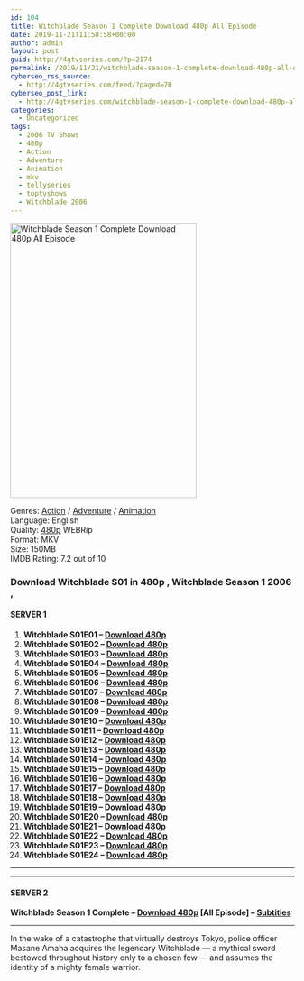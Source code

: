 ```yaml
---
id: 104
title: Witchblade Season 1 Complete Download 480p All Episode
date: 2019-11-21T11:58:58+00:00
author: admin
layout: post
guid: http://4gtvseries.com/?p=2174
permalink: /2019/11/21/witchblade-season-1-complete-download-480p-all-episode/
cyberseo_rss_source:
  - http://4gtvseries.com/feed/?paged=70
cyberseo_post_link:
  - http://4gtvseries.com/witchblade-season-1-complete-download-480p-all-episode/
categories:
  - Uncategorized
tags:
  - 2006 TV Shows
  - 480p
  - Action
  - Adventure
  - Animation
  - mkv
  - tellyseries
  - toptvshows
  - Witchblade 2006
---
```

<img loading="lazy" class="aligncenter" src="https://1.bp.blogspot.com/-WhaAIpQplR4/XdZ5E24l5II/AAAAAAAAASc/Mm_LTgmMGNka6oIUn6AavrQQZhTVhfa0gCK4BGAYYCw/s1600/Witchblade%2BSeason%2B1.jpg" alt="Witchblade Season 1 Complete Download 480p All Episode" width="330" height="488" />

Genres:&nbsp;<a href="http://4gtvseries.com/tag/action/" data-wpel-link="internal">Action</a>&nbsp;/&nbsp;<a href="http://4gtvseries.com/tag/adventure/" data-wpel-link="internal">Adventure</a>&nbsp;/&nbsp;<a href="http://4gtvseries.com/tag/animation/" data-wpel-link="internal">Animation</a>  
Language: English  
Quality:&nbsp;<a href="http://4gtvseries.com/tag/480p/" data-wpel-link="internal">480p</a>&nbsp;WEBRip  
Format: MKV  
Size: 150MB  
IMDB Rating: 7.2 out of 10

### **Download Witchblade S01 in 480p , Witchblade Season 1 2006 ,&nbsp;**

#### <span><strong>SERVER 1</strong></span>

  1. **Witchblade S01E01 – <a href="http://slink.dl480p.xyz/0t5rv" data-wpel-link="external" target="_blank" rel="nofollow external noopener noreferrer" class="wpel-icon-left"><i class="wpel-icon fa fa-download" aria-hidden="true"></i>Download 480p</a>**
  2. **Witchblade S01E02 – <a href="http://slink.dl480p.xyz/1OL5avLB" data-wpel-link="external" target="_blank" rel="nofollow external noopener noreferrer" class="wpel-icon-left"><i class="wpel-icon fa fa-download" aria-hidden="true"></i>Download 480p</a>**
  3. **Witchblade S01E03 – <a href="http://slink.dl480p.xyz/40Kz0" data-wpel-link="external" target="_blank" rel="nofollow external noopener noreferrer" class="wpel-icon-left"><i class="wpel-icon fa fa-download" aria-hidden="true"></i>Download 480p</a>**
  4. **Witchblade S01E04 – <a href="http://slink.dl480p.xyz/ysk7ad3" data-wpel-link="external" target="_blank" rel="nofollow external noopener noreferrer" class="wpel-icon-left"><i class="wpel-icon fa fa-download" aria-hidden="true"></i>Download 480p</a>**
  5. **Witchblade S01E05 – <a href="http://slink.dl480p.xyz/gdHrRn" data-wpel-link="external" target="_blank" rel="nofollow external noopener noreferrer" class="wpel-icon-left"><i class="wpel-icon fa fa-download" aria-hidden="true"></i>Download 480p</a>**
  6. **Witchblade S01E06 – <a href="http://slink.dl480p.xyz/WjEr" data-wpel-link="external" target="_blank" rel="nofollow external noopener noreferrer" class="wpel-icon-left"><i class="wpel-icon fa fa-download" aria-hidden="true"></i>Download 480p</a>**
  7. **Witchblade S01E07 – <a href="http://slink.dl480p.xyz/GGTfB0" data-wpel-link="external" target="_blank" rel="nofollow external noopener noreferrer" class="wpel-icon-left"><i class="wpel-icon fa fa-download" aria-hidden="true"></i>Download 480p</a>**
  8. **Witchblade S01E08 – <a href="http://slink.dl480p.xyz/dGQ978ia" data-wpel-link="external" target="_blank" rel="nofollow external noopener noreferrer" class="wpel-icon-left"><i class="wpel-icon fa fa-download" aria-hidden="true"></i>Download 480p</a>**
  9. **Witchblade S01E09 – <a href="http://slink.dl480p.xyz/KjQ9Kz" data-wpel-link="external" target="_blank" rel="nofollow external noopener noreferrer" class="wpel-icon-left"><i class="wpel-icon fa fa-download" aria-hidden="true"></i>Download 480p</a>**
 10. **Witchblade S01E10 – <a href="http://slink.dl480p.xyz/zjTD2UNJ" data-wpel-link="external" target="_blank" rel="nofollow external noopener noreferrer" class="wpel-icon-left"><i class="wpel-icon fa fa-download" aria-hidden="true"></i>Download 480p</a>**
 11. **Witchblade S01E11 – <a href="http://slink.dl480p.xyz/eIcSHZV" data-wpel-link="external" target="_blank" rel="nofollow external noopener noreferrer" class="wpel-icon-left"><i class="wpel-icon fa fa-download" aria-hidden="true"></i>Download 480p</a>**
 12. **Witchblade S01E12 – <a href="http://slink.dl480p.xyz/ecfphUg" data-wpel-link="external" target="_blank" rel="nofollow external noopener noreferrer" class="wpel-icon-left"><i class="wpel-icon fa fa-download" aria-hidden="true"></i>Download 480p</a>**
 13. **Witchblade S01E13 – <a href="http://slink.dl480p.xyz/q5Yz90G" data-wpel-link="external" target="_blank" rel="nofollow external noopener noreferrer" class="wpel-icon-left"><i class="wpel-icon fa fa-download" aria-hidden="true"></i>Download 480p</a>**
 14. **Witchblade S01E14 – <a href="http://slink.dl480p.xyz/zAPhK1vU" data-wpel-link="external" target="_blank" rel="nofollow external noopener noreferrer" class="wpel-icon-left"><i class="wpel-icon fa fa-download" aria-hidden="true"></i>Download 480p</a>**
 15. **Witchblade S01E15 – <a href="http://slink.dl480p.xyz/bocQzD8" data-wpel-link="external" target="_blank" rel="nofollow external noopener noreferrer" class="wpel-icon-left"><i class="wpel-icon fa fa-download" aria-hidden="true"></i>Download 480p</a>**
 16. **Witchblade S01E16 – <a href="http://slink.dl480p.xyz/f4EDlz" data-wpel-link="external" target="_blank" rel="nofollow external noopener noreferrer" class="wpel-icon-left"><i class="wpel-icon fa fa-download" aria-hidden="true"></i>Download 480p</a>**
 17. **Witchblade S01E17 – <a href="http://slink.dl480p.xyz/JV2KA" data-wpel-link="external" target="_blank" rel="nofollow external noopener noreferrer" class="wpel-icon-left"><i class="wpel-icon fa fa-download" aria-hidden="true"></i>Download 480p</a>**
 18. **Witchblade S01E18 – <a href="http://slink.dl480p.xyz/CIBND" data-wpel-link="external" target="_blank" rel="nofollow external noopener noreferrer" class="wpel-icon-left"><i class="wpel-icon fa fa-download" aria-hidden="true"></i>Download 480p</a>**
 19. **Witchblade S01E19 – <a href="http://slink.dl480p.xyz/6HtAUvl" data-wpel-link="external" target="_blank" rel="nofollow external noopener noreferrer" class="wpel-icon-left"><i class="wpel-icon fa fa-download" aria-hidden="true"></i>Download 480p</a>**
 20. **Witchblade S01E20 – <a href="http://slink.dl480p.xyz/iFBes" data-wpel-link="external" target="_blank" rel="nofollow external noopener noreferrer" class="wpel-icon-left"><i class="wpel-icon fa fa-download" aria-hidden="true"></i>Download 480p</a>**
 21. **Witchblade S01E21 – <a href="http://slink.dl480p.xyz/5jpRNmzA" data-wpel-link="external" target="_blank" rel="nofollow external noopener noreferrer" class="wpel-icon-left"><i class="wpel-icon fa fa-download" aria-hidden="true"></i>Download 480p</a>**
 22. **Witchblade S01E22 – <a href="http://slink.dl480p.xyz/XIDo" data-wpel-link="external" target="_blank" rel="nofollow external noopener noreferrer" class="wpel-icon-left"><i class="wpel-icon fa fa-download" aria-hidden="true"></i>Download 480p</a>**
 23. **Witchblade S01E23 – <a href="http://slink.dl480p.xyz/azfCcSQH" data-wpel-link="external" target="_blank" rel="nofollow external noopener noreferrer" class="wpel-icon-left"><i class="wpel-icon fa fa-download" aria-hidden="true"></i>Download 480p</a>**
 24. **Witchblade S01E24 – <a href="http://slink.dl480p.xyz/5TzC5L" data-wpel-link="external" target="_blank" rel="nofollow external noopener noreferrer" class="wpel-icon-left"><i class="wpel-icon fa fa-download" aria-hidden="true"></i>Download 480p</a>**

* * *

* * *

#### <span><strong>SERVER 2</strong></span>

**Witchblade Season 1 Complete – <a href="http://dl480p.xyz/2089/" data-wpel-link="external" target="_blank" rel="nofollow external noopener noreferrer" class="wpel-icon-left"><i class="wpel-icon fa fa-download" aria-hidden="true"></i>Download 480p</a> [All Episode] – <a href="https://subscene.com/subtitles/witchblade-the-anime-series" data-wpel-link="external" target="_blank" rel="nofollow external noopener noreferrer" class="wpel-icon-left"><i class="wpel-icon fa fa-download" aria-hidden="true"></i>Subtitles</a>**

* * *

In the wake of a catastrophe that virtually destroys Tokyo, police officer Masane Amaha acquires the legendary Witchblade — a mythical sword bestowed throughout history only to a chosen few — and assumes the identity of a mighty female warrior.

<div align="center">
</div>